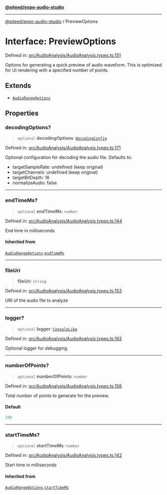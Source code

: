 [**@siteed/expo-audio-studio**](../README.md)

***

[@siteed/expo-audio-studio](../README.md) / PreviewOptions

# Interface: PreviewOptions

Defined in: [src/AudioAnalysis/AudioAnalysis.types.ts:151](https://github.com/deeeed/expo-audio-stream/blob/32f8c9ee1d65f52370798654be389de1569e851f/packages/expo-audio-studio/src/AudioAnalysis/AudioAnalysis.types.ts#L151)

Options for generating a quick preview of audio waveform.
This is optimized for UI rendering with a specified number of points.

## Extends

- [`AudioRangeOptions`](AudioRangeOptions.md)

## Properties

### decodingOptions?

> `optional` **decodingOptions**: [`DecodingConfig`](DecodingConfig.md)

Defined in: [src/AudioAnalysis/AudioAnalysis.types.ts:171](https://github.com/deeeed/expo-audio-stream/blob/32f8c9ee1d65f52370798654be389de1569e851f/packages/expo-audio-studio/src/AudioAnalysis/AudioAnalysis.types.ts#L171)

Optional configuration for decoding the audio file.
Defaults to:
- targetSampleRate: undefined (keep original)
- targetChannels: undefined (keep original)
- targetBitDepth: 16
- normalizeAudio: false

***

### endTimeMs?

> `optional` **endTimeMs**: `number`

Defined in: [src/AudioAnalysis/AudioAnalysis.types.ts:144](https://github.com/deeeed/expo-audio-stream/blob/32f8c9ee1d65f52370798654be389de1569e851f/packages/expo-audio-studio/src/AudioAnalysis/AudioAnalysis.types.ts#L144)

End time in milliseconds

#### Inherited from

[`AudioRangeOptions`](AudioRangeOptions.md).[`endTimeMs`](AudioRangeOptions.md#endtimems)

***

### fileUri

> **fileUri**: `string`

Defined in: [src/AudioAnalysis/AudioAnalysis.types.ts:153](https://github.com/deeeed/expo-audio-stream/blob/32f8c9ee1d65f52370798654be389de1569e851f/packages/expo-audio-studio/src/AudioAnalysis/AudioAnalysis.types.ts#L153)

URI of the audio file to analyze

***

### logger?

> `optional` **logger**: [`ConsoleLike`](../type-aliases/ConsoleLike.md)

Defined in: [src/AudioAnalysis/AudioAnalysis.types.ts:162](https://github.com/deeeed/expo-audio-stream/blob/32f8c9ee1d65f52370798654be389de1569e851f/packages/expo-audio-studio/src/AudioAnalysis/AudioAnalysis.types.ts#L162)

Optional logger for debugging.

***

### numberOfPoints?

> `optional` **numberOfPoints**: `number`

Defined in: [src/AudioAnalysis/AudioAnalysis.types.ts:158](https://github.com/deeeed/expo-audio-stream/blob/32f8c9ee1d65f52370798654be389de1569e851f/packages/expo-audio-studio/src/AudioAnalysis/AudioAnalysis.types.ts#L158)

Total number of points to generate for the preview.

#### Default

```ts
100
```

***

### startTimeMs?

> `optional` **startTimeMs**: `number`

Defined in: [src/AudioAnalysis/AudioAnalysis.types.ts:142](https://github.com/deeeed/expo-audio-stream/blob/32f8c9ee1d65f52370798654be389de1569e851f/packages/expo-audio-studio/src/AudioAnalysis/AudioAnalysis.types.ts#L142)

Start time in milliseconds

#### Inherited from

[`AudioRangeOptions`](AudioRangeOptions.md).[`startTimeMs`](AudioRangeOptions.md#starttimems)
